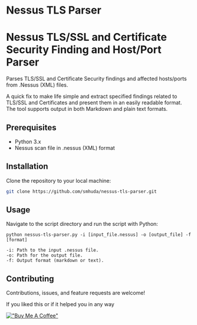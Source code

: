 # Nessus TLS Parser
# Nessus TLS/SSL and Certificate Security Finding and Host/Port Parser

Parses TLS/SSL and Certificate Security findings and affected hosts/ports from .Nessus (XML) files. 

A quick fix to make life simple and extract specified findings related to TLS/SSL and Certificates and present them in an easily readable format. The tool supports output in both Markdown and plain text formats.

## Prerequisites
- Python 3.x
- Nessus scan file in .nessus (XML) format

## Installation
Clone the repository to your local machine:

```bash
git clone https://github.com/smhuda/nessus-tls-parser.git
```
## Usage
Navigate to the script directory and run the script with Python:

```normal
python nessus-tls-parser.py -i [input_file.nessus] -o [output_file] -f [format]

-i: Path to the input .nessus file.
-o: Path for the output file.
-f: Output format (markdown or text).
```
## Contributing
Contributions, issues, and feature requests are welcome! 

If you liked this or if it helped you in any way

[!["Buy Me A Coffee"](https://www.buymeacoffee.com/assets/img/custom_images/orange_img.png)](https://www.buymeacoffee.com/smhuda)
